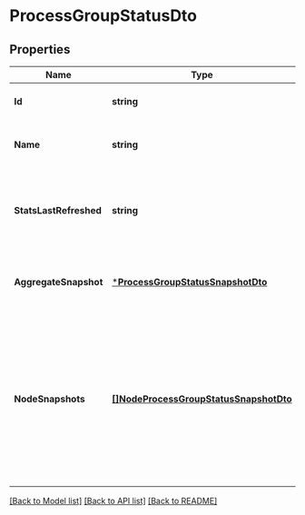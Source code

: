# ProcessGroupStatusDto

## Properties
Name | Type | Description | Notes
------------ | ------------- | ------------- | -------------
**Id** | **string** | The ID of the Process Group | [optional] [default to null]
**Name** | **string** | The name of the Process Group | [optional] [default to null]
**StatsLastRefreshed** | **string** | The time the status for the process group was last refreshed. | [optional] [default to null]
**AggregateSnapshot** | [***ProcessGroupStatusSnapshotDto**](ProcessGroupStatusSnapshotDTO.md) | The aggregate status of all nodes in the cluster | [optional] [default to null]
**NodeSnapshots** | [**[]NodeProcessGroupStatusSnapshotDto**](NodeProcessGroupStatusSnapshotDTO.md) | The status reported by each node in the cluster. If the NiFi instance is a standalone instance, rather than a clustered instance, this value may be null. | [optional] [default to null]

[[Back to Model list]](../pkg/nifi/README.md#documentation-for-models) [[Back to API list]](../pkg/nifi/README.md#documentation-for-api-endpoints) [[Back to README]](../pkg/nifi/README.md)


